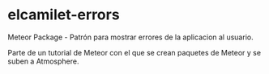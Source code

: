 elcamilet-errors
================

Meteor Package - Patrón para mostrar errores de la aplicacion al usuario.

Parte de un tutorial de Meteor con el que se crean paquetes de Meteor y se suben a Atmosphere.

